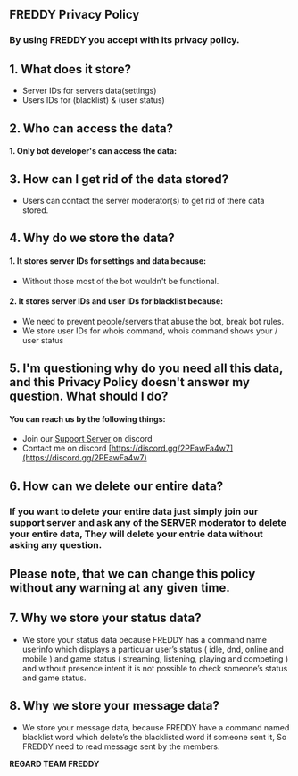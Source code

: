 ## **FREDDY Privacy Policy**
### By using FREDDY you accept with its privacy policy.

## 1. What does it store?

 - Server IDs for servers data(settings)
 - Users IDs for (blacklist) & (user status)

## 2. Who can access the data?

 #### 1. Only bot developer's can access the data:

## 3. How can I get rid of the data stored? 

 - Users can contact the server moderator(s) to get rid of there data stored.

## 4. Why do we store the data?

#### 1. It stores server IDs for settings and data because:
- Without those most of the bot wouldn't be functional.

#### 2. It stores server IDs and user IDs for blacklist because:
- We need to prevent people/servers that abuse the bot, break bot rules.
- We store user IDs for whois command, whois command shows your / user status

## 5. I'm questioning why do you need all this data, and this Privacy Policy doesn't answer my question. What should I do?

#### You can reach us by the following things:
- Join our [Support Server](https://discord.gg/2PEawFa4w7) on discord
- Contact me on discord [https://discord.gg/2PEawFa4w7](https://discord.gg/2PEawFa4w7)

## 6. How can we delete our entire data? 

### If you want to delete your entire data just simply join our support server and ask any of the SERVER moderator to delete your entire data, They will delete your entrie data without asking any question.
## Please note, that we can change this policy without any warning at any given time.

## 7. Why we store your status data?
 
 - We store your status data because FREDDY has a command name userinfo which displays a particular user’s status ( idle, dnd, online and mobile ) and game status ( streaming, listening, playing and competing ) and without presence intent it is not possible to check someone’s status and game status.

## 8. Why we store your message data?
 
 - We store your message data, because FREDDY have a command named blacklist word which delete’s the blacklisted word if someone sent it, So FREDDY need to read message sent by the members.

**REGARD TEAM FREDDY**
